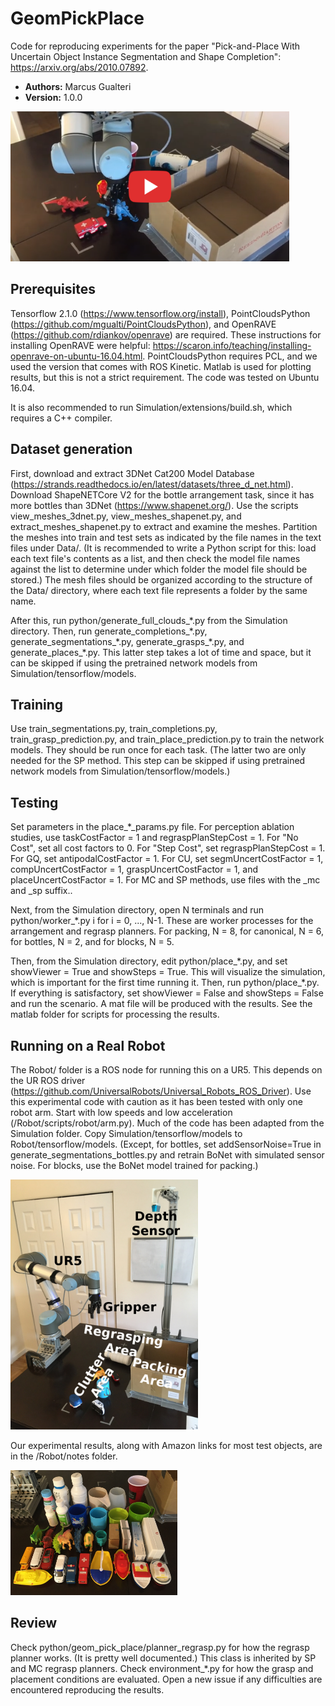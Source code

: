# GeomPickPlace

Code for reproducing experiments for the paper "Pick-and-Place With Uncertain Object Instance Segmentation and Shape Completion": https://arxiv.org/abs/2010.07892.

* **Authors:** Marcus Gualteri
* **Version:** 1.0.0

<a href="https://youtu.be/OBGf7L3iKsM" target="_blank"><img src="Notes/figures/play-video.png" height="240"/></a>

## Prerequisites

Tensorflow 2.1.0 (https://www.tensorflow.org/install), PointCloudsPython (https://github.com/mgualti/PointCloudsPython), and OpenRAVE (https://github.com/rdiankov/openrave) are required. These instructions for installing OpenRAVE were helpful: https://scaron.info/teaching/installing-openrave-on-ubuntu-16.04.html. PointCloudsPython requires PCL, and we used the version that comes with ROS Kinetic. Matlab is used for plotting results, but this is not a strict requirement. The code was tested on Ubuntu 16.04.

It is also recommended to run Simulation/extensions/build.sh, which requires a C++ compiler.

## Dataset generation

First, download and extract 3DNet Cat200 Model Database (https://strands.readthedocs.io/en/latest/datasets/three_d_net.html). Download ShapeNETCore V2 for the bottle arrangement task, since it has more bottles than 3DNet (https://www.shapenet.org/). Use the scripts view_meshes_3dnet.py, view_meshes_shapenet.py, and extract_meshes_shapenet.py to extract and examine the meshes. Partition the meshes into train and test sets as indicated by the file names in the text files under Data/. (It is recommended to write a Python script for this: load each text file's contents as a list, and then check the model file names against the list to determine under which folder the model file should be stored.) The mesh files should be organized according to the structure of the Data/ directory, where each text file represents a folder by the same name.

After this, run python/generate\_full\_clouds_\*.py from the Simulation directory. Then, run generate\_completions\_\*.py, generate_segmentations\_\*.py, generate_grasps\_\*.py, and generate_places\_\*.py. This latter step takes a lot of time and space, but it can be skipped if using the pretrained network models from Simulation/tensorflow/models.

## Training

Use train\_segmentations.py, train\_completions.py, train\_grasp\_prediction.py, and train\_place\_prediction.py to train the network models. They should be run once for each task. (The latter two are only needed for the SP method. This step can be skipped if using pretrained network models from Simulation/tensorflow/models.)

## Testing

Set parameters in the place\_\*\_params.py file. For perception ablation studies, use taskCostFactor = 1 and regraspPlanStepCost = 1. For "No Cost", set all cost factors to 0. For "Step Cost", set regraspPlanStepCost = 1. For GQ, set antipodalCostFactor = 1. For CU, set segmUncertCostFactor = 1, compUncertCostFactor = 1, graspUncertCostFactor = 1, and placeUncertCostFactor = 1. For MC and SP methods, use files with the \_mc and \_sp suffix..

Next, from the Simulation directory, open N terminals and run python/worker\_\*.py i for i = 0, ..., N-1. These are worker processes for the arrangement and regrasp planners. For packing, N = 8, for canonical, N = 6, for bottles, N = 2, and for blocks, N = 5.

Then, from the Simulation directory, edit python/place\_\*.py, and set showViewer = True and showSteps = True. This will visualize the simulation, which is important for the first time running it. Then, run python/place\_\*.py. If everything is satisfactory, set showViewer = False and showSteps = False and run the scenario. A mat file will be produced with the results. See the matlab folder for scripts for processing the results.

## Running on a Real Robot

The Robot/ folder is a ROS node for running this on a UR5. This depends on the UR ROS driver (https://github.com/UniversalRobots/Universal_Robots_ROS_Driver). Use this experimental code with caution as it has been tested with only one robot arm. Start with low speeds and low acceleration (/Robot/scripts/robot/arm.py). Much of the code has been adapted from the Simulation folder. Copy Simulation/tensorflow/models to Robot/tensorflow/models. (Except, for bottles, set addSensorNoise=True in generate_segmentations_bottles.py and retrain BoNet with simulated sensor noise. For blocks, use the BoNet model trained for packing.)

<img src="Notes/figures/packing-setup.png" height=400px/>

Our experimental results, along with Amazon links for most test objects, are in the /Robot/notes folder.

<img src="Notes/figures/packing-objects.jpg" height=200px/>

## Review

Check python/geom_pick_place/planner_regrasp.py for how the regrasp planner works. (It is pretty well documented.) This class is inherited by SP and MC regrasp planners. Check environment\_\*.py for how the grasp and placement conditions are evaluated. Open a new issue if any difficulties are encountered reproducing the results.
